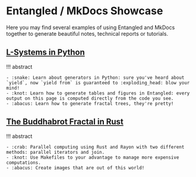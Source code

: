 # Entangled / MkDocs Showcase
Here you may find several examples of using Entangled and MkDocs together to generate beautiful notes, technical reports or tutorials.

## [L-Systems in Python](l-systems.md)

!!! abstract

    - :snake: Learn about generators in Python: sure you've heard about `yield`, now `yield from` is guaranteed to :exploding_head: blow your mind!
    - :knot: Learn how to generate tables and figures in Entangled: every output on this page is computed directly from the code you see.
    - :abacus: Learn how to generate fractal trees, they're pretty!

## [The Buddhabrot Fractal in Rust](buddhabrot.md)

!!! abstract

    - :crab: Parallel computing using Rust and Rayon with two different methods: parallel iterators and join.
    - :knot: Use Makefiles to your advantage to manage more expensive computations.
    - :abacus: Create images that are out of this world!

